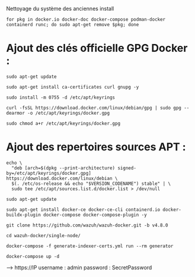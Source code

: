 Nettoyage du système des anciennes install 

```
for pkg in docker.io docker-doc docker-compose podman-docker containerd runc; do sudo apt-get remove $pkg; done
```


# Ajout des clés officielle GPG Docker :

```
sudo apt-get update
```

```
sudo apt-get install ca-certificates curl gnupg -y
```

```
sudo install -m 0755 -d /etc/apt/keyrings
```

```
curl -fsSL https://download.docker.com/linux/debian/gpg | sudo gpg --dearmor -o /etc/apt/keyrings/docker.gpg
```

```
sudo chmod a+r /etc/apt/keyrings/docker.gpg
```


# Ajout des repertoires sources APT :

```
echo \
  "deb [arch=$(dpkg --print-architecture) signed-by=/etc/apt/keyrings/docker.gpg] https://download.docker.com/linux/debian \
  $(. /etc/os-release && echo "$VERSION_CODENAME") stable" | \
  sudo tee /etc/apt/sources.list.d/docker.list > /dev/null
```

```
sudo apt-get update
```

```
sudo apt-get install docker-ce docker-ce-cli containerd.io docker-buildx-plugin docker-compose docker-compose-plugin -y
```

```
git clone https://github.com/wazuh/wazuh-docker.git -b v4.8.0
```

```
cd wazuh-docker/single-node/
```

```
docker-compose -f generate-indexer-certs.yml run --rm generator
```

```
docker-compose up -d
```


--> https://IP
username : admin
password : SecretPassword
